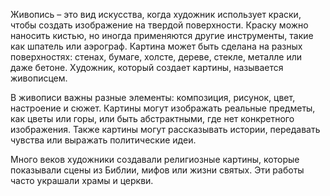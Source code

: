 Живопись – это вид искусства, когда художник использует краски, чтобы создать изображение на твердой поверхности. Краску можно наносить кистью, но иногда применяются другие инструменты, такие как шпатель или аэрограф. Картина может быть сделана на разных поверхностях: стенах, бумаге, холсте, дереве, стекле, металле или даже бетоне. Художник, который создает картины, называется живописцем.

В живописи важны разные элементы: композиция, рисунок, цвет, настроение и сюжет. Картины могут изображать реальные предметы, как цветы или горы, или быть абстрактными, где нет конкретного изображения. Также картины могут рассказывать истории, передавать чувства или выражать политические идеи.

Много веков художники создавали религиозные картины, которые показывали сцены из Библии, мифов или жизни святых. Эти работы часто украшали храмы и церкви.